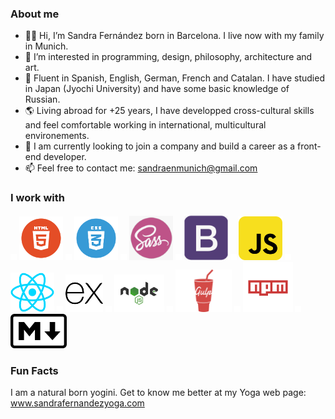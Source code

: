 ### About me

- 👋🏽  Hi, I’m Sandra Fernández born in Barcelona. I live now with my family in Munich.
- 💎  I’m interested in programming, design, philosophy, architecture and art.
- 💬  Fluent in Spanish, English, German, French and Catalan. I have studied in Japan (Jyochi University) and have some basic knowledge of Russian.
- 🌎  Living abroad for +25 years, I have developped cross-cultural skills and feel comfortable working in international, multicultural        environements.
- 👀  I am currently looking to join a company and build a career as a front-end developer.
- 📫  Feel free to contact me: sandraenmunich@gmail.com 
 
 
### I work with

<img src="images/space.png" width=10> <img src="images/html.png" width=70> <img src="images/space.png" width=10> <img src="images/CSS.png" width=70> <img src="images/space.png" width=10> <img src="images/sass.png" width=70> <img src="images/space.png" width =10> <img src="images/bootstrap.png" width=70> <img src="images/space.png" width = 10> <img src="images/javascript.png" width= 70> <img src="images/space.png" width=10> <img src="images/react.png" width = 70> <img src="images/space.png" width=10> <img src="images/ex.png" width = 60> <img src="images/space.png" width=10> <img src="images/node.png" width=80> <img src="images/space.png" width=10> <img src="images/gulp-logo.png" width= 90> <img src="images/space.png" width=10> <img src="images/npm.png" width = 80> <img src="images/space.png" width=10>  <img src="images/markdown.png" width= 90>


### Fun Facts

I am a natural born yogini. Get to know me better at my Yoga web page: www.sandrafernandezyoga.com



<!---
SandraFernandz/SandraFernandz is a ✨ special ✨ repository because its `README.md` (this file) appears on your GitHub profile.
You can click the Preview link to take a look at your changes.
--->
